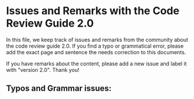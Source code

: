 # Issues and Remarks with the Code Review Guide 2.0
In this file, we keep track of issues and remarks from the community about the code review guide 2.0. If you find a typo or grammatical error, please add the exact page and sentence the needs correction to this documents.

If you have remarks about the content, please add a new issue and label it with "version 2.0".
Thank you!

## Typos and Grammar issues:


